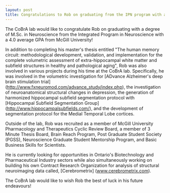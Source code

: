 ```yaml
---
layout: post
title: Congratulations to Rob on graduating from the IPN program with a M.Sc. in Neuroscience!
---
```


The CoBrA lab would like to congratulate Rob on graduating with a degree of M.Sc. in Neuroscience from the Integrated Program in Neuroscience with a 4.0 average GPA from McGill University!

In addition to completing his master's thesis entitled "The human memory circuit: methodological development, validation, and implementation for the complete volumetric assessment of extra-hippocampal white matter and subfield structures in healthy and pathological aging", Rob was also involved in various projects during his time at the CoBrA lab. Specifically, he was involved in the volumetric investigation for [ADvance Alzheimer's deep brain stimulation trial] (http://www.fxneuromod.com/advance_study/index.php), the investigation of neuroanatomical structural changes in depression, the generation of harmonized hippocampal subfield segmentation protocol with [Hippocampal Subfield Segmentation Group] (http://www.hippocampalsubfields.com/), and the development of segmentation protocol for the Medial Temporal Lobe cortices.

Outside of the lab, Rob was recruited as a member of McGill University Pharmacology and Therapeutics Cyclic Review Board, a member of 3 Minute Thesis Board, Brain Reach Program, Post Graduate Student Society (PGSS), Neuroscience Graduate Student Mentorship Program, and Basic Business Skills for Scientists.

He is currently looking for opportunities in Ontario's Biotechnology and Pharmaceutical Industry sectors while also simultaneously working on building his own Contract Research Organization for analysis of structural neuroimaging data called, [Cerebrometrix] (www.cerebrometrix.com).

The CoBrA lab would like to wish Rob the best of luck in his future endeavours!
